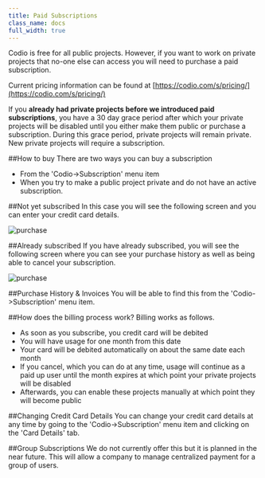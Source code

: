 ```yaml
---
title: Paid Subscriptions
class_name: docs
full_width: true
---
```


Codio is free for all public projects. However, if you want to work on private projects that no-one else can access you will need to purchase a paid subscription.

Current pricing information can be found at [https://codio.com/s/pricing/](https://codio.com/s/pricing/)

If you **already had private projects before we introduced paid subscriptions**, you have a 30 day grace period after which your private projects will be disabled until you either make them public or purchase a subscription. During this grace period, private projects will remain private. New private projects will require a subscription.

##How to buy
There are two ways you can buy a subscription

- From the 'Codio->Subscription' menu item
- When you try to make a public project private and do not have an active subscription.

##Not yet subscribed
In this case you will see the following screen and you can enter your credit card details.

![purchase](/img/docs/subscribe-1.png)

##Already subscribed
If you have already subscribed, you will see the following screen where you can see your purchase history as well as being able to cancel your subscription.

![purchase](/img/docs/subscribe-2.png)

##Purchase History & Invoices
You will be able to find this from the 'Codio->Subscription' menu item.

##How does the billing process work?
Billing works as follows.

- As soon as you subscribe, you credit card will be debited
- You will have usage for one month from this date
- Your card will be debited automatically on about the same date each month
- If you cancel, which you can do at any time, usage will continue as a paid up user until the month expires at which point your private projects will be disabled
- Afterwards, you can enable these projects manually at which point they will become public

##Changing Credit Card Details
You can change your credit card details at any time by going to the 'Codio->Subscription' menu item and clicking on the 'Card Details' tab.

##Group Subscriptions
We do not currently offer this but it is planned in the near future. This will allow a company to manage centralized payment for a group of users.

